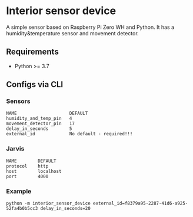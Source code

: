 # Interior sensor device

A simple sensor based on Raspberry Pi Zero WH and Python. It has a humidity&temperature sensor and movement detector.

## Requirements

- Python >= 3.7

## Configs via CLI

### Sensors
    NAME                    DEFAULT
    humidity_and_temp_pin   4
    movement_detector_pin   17
    delay_in_seconds        5
    external_id             No default - required!!!
    
### Jarvis
    NAME        DEFAULT
    protocol    http
    host        localhost
    port        4000
    
### Example

    python -m interior_sensor_device external_id=f8379a95-2287-41d6-a925-52fa4b0b5cc3 delay_in_seconds=20